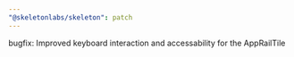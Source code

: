 ```yaml
---
"@skeletonlabs/skeleton": patch
---
```


bugfix: Improved keyboard interaction and accessability for the AppRailTile
